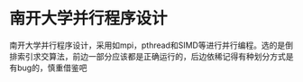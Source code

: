# 南开大学并行程序设计
南开大学并行程序设计，采用如mpi，pthread和SIMD等进行并行编程。选的是倒排索引求交算法，前边一部分应该都是正确运行的，后边依稀记得有种划分方式是有bug的，慎重借鉴吧
